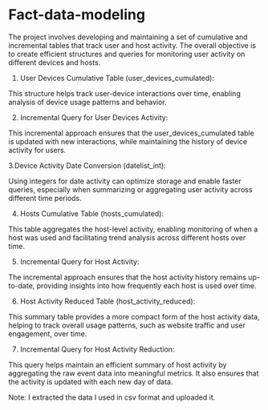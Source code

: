 # Fact-data-modeling

The project involves developing and maintaining a set of cumulative and incremental tables that track user and host activity. The overall objective is to create efficient structures and queries for monitoring user activity on different devices and hosts.

1. User Devices Cumulative Table (user_devices_cumulated):

This structure helps track user-device interactions over time, enabling analysis of device usage patterns and behavior.

2. Incremental Query for User Devices Activity:
   
This incremental approach ensures that the user_devices_cumulated table is updated with new interactions, while maintaining the history of device activity for users.

3.Device Activity Date Conversion (datelist_int):

Using integers for date activity can optimize storage and enable faster queries, especially when summarizing or aggregating user activity across different time periods.

4. Hosts Cumulative Table (hosts_cumulated):

This table aggregates the host-level activity, enabling monitoring of when a host was used and facilitating trend analysis across different hosts over time.

5. Incremental Query for Host Activity:

The incremental approach ensures that the host activity history remains up-to-date, providing insights into how frequently each host is used over time.

6. Host Activity Reduced Table (host_activity_reduced):

This summary table provides a more compact form of the host activity data, helping to track overall usage patterns, such as website traffic and user engagement, over time.

7. Incremental Query for Host Activity Reduction:

This query helps maintain an efficient summary of host activity by aggregating the raw event data into meaningful metrics. It also ensures that the activity is updated with each new day of data.

Note: I extracted the data I used in csv format and uploaded it.
